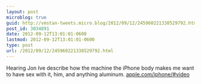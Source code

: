 ```yaml
---
layout: post
microblog: true
guid: http://vmstan-tweets.micro.blog/2012/09/12/245960221338529792.html
post_id: 3034891
date: 2012-09-12T13:01:01-0600
lastmod: 2012-09-12T13:01:01-0600
type: post
url: /2012/09/12/245960221338529792.html
---
```

Hearing Jon Ive describe how the machine the iPhone body makes me want to have sex with it, him, and anything aluminum. <a href="http://www.apple.com/iphone/#video">apple.com/iphone/#video</a>
